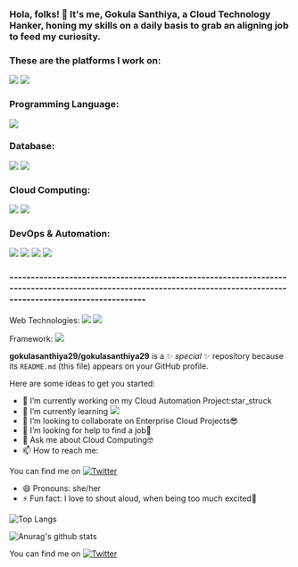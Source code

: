 ### Hola, folks! 👋 It's me, Gokula Santhiya, a Cloud Technology Hanker, honing my skills on a daily basis to grab an aligning job to feed my curiosity. 
### These are the platforms I work on:

![](https://img.shields.io/badge/<OS>-<Linux>-<yellow>)
![](https://img.shields.io/badge/<OS>-<Windows>-<yellow>)

### Programming Language:
![](https://img.shields.io/badge/<Code>-<Python>-<pink>)

### Database:
![](https://img.shields.io/badge/MySQL-<Python>informational?style=flat&logo=data:#3776AB;base64,<Python>)
![](https://img.shields.io/badge/Oracle-<Python>informational?style=flat&logo=data:#3776AB;base64,<Python>)

### Cloud Computing:
![](https://img.shields.io/badge/AWS-<Python>informational?style=flat&logo=data:#3776AB;base64,<Python>)
![](https://img.shields.io/badge/GCP-<Python>informational?style=flat&logo=data:#3776AB;base64,<Python>)

### DevOps & Automation:
![](https://img.shields.io/badge/Terraform-<Python>informational?style=flat&logo=data:#3776AB;base64,<Python>)
![](https://img.shields.io/badge/Ansible-<Python>informational?style=flat&logo=data:#3776AB;base64,<Python>)
![](https://img.shields.io/badge/Git-<Python>informational?style=flat&logo=data:#3776AB;base64,<Python>)
![](https://img.shields.io/badge/CircleCi-<Python>informational?style=flat&logo=data:#3776AB;base64,<Python>)

### ------------------------------------------------------------------------------------------------------------------------------------------------------------------

Web Technologies:
![](https://img.shields.io/badge/HTML-<Python>informational?style=flat&logo=data:#3776AB;base64,<Python>)
![](https://img.shields.io/badge/CSS-<Python>informational?style=flat&logo=data:#3776AB;base64,<Python>)

Framework:
![](https://img.shields.io/badge/Flask-<Python>informational?style=flat&logo=data:#3776AB;base64,<Python>)


**gokulasanthiya29/gokulasanthiya29** is a ✨ _special_ ✨ repository because its `README.md` (this file) appears on your GitHub profile.

Here are some ideas to get you started:

- 🔭 I’m currently working on my Cloud Automation Project:star_struck
- 🌱 I’m currently learning ![](https://img.shields.io/badge/Docker-<Python>informational?style=flat&logo=data:#3776AB;base64,<Python>)
- 👯 I’m looking to collaborate on Enterprise Cloud Projects:sunglasses:
- 🤔 I’m looking for help to find a job:monocle_face:
- 💬 Ask me about Cloud Computing:nerd_face:
- 📫 How to reach me: <!-- Actual text -->

You can find me on [![Twitter][1.2]][1]

<!-- Icons -->

[1.2]: http://i.imgur.com/wWzX9uB.png (twitter icon without padding)
[2.2]: https://raw.githubusercontent.com/MartinHeinz/MartinHeinz/master/linkedin-3-16.png (LinkedIn icon without padding)

<!-- Links to your social media accounts -->

[1]: https://twitter.com/SanthiyaGokula

- 😄 Pronouns: she/her
- ⚡ Fun fact: I love to shout aloud, when being too much excited:zany_face:


![Top Langs](https://github-readme-stats.vercel.app/api/top-langs/?username=gokulasanthiya29&layout=compact&theme=merko)

![Anurag's github stats](https://github-readme-stats.vercel.app/api?username=gokulasanthiya29&show_icons=true&theme=merko)




<!-- Actual text -->

You can find me on [![Twitter][1.2]][1]

<!-- Icons -->

[1.2]: http://i.imgur.com/wWzX9uB.png (twitter icon without padding)
[2.2]: https://raw.githubusercontent.com/MartinHeinz/MartinHeinz/master/linkedin-3-16.png (LinkedIn icon without padding)

<!-- Links to your social media accounts -->

[1]: https://twitter.com/SanthiyaGokula







